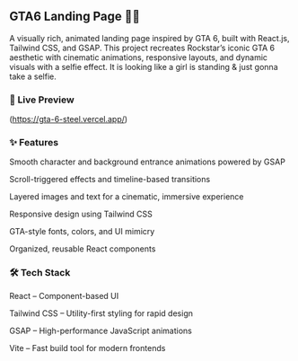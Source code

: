 ## __GTA6 Landing Page 🚗💥__

A visually rich, animated landing page inspired by GTA 6, built with React.js, Tailwind CSS, and GSAP. This project recreates Rockstar’s iconic GTA 6 aesthetic with cinematic animations, responsive layouts, and dynamic visuals with a selfie effect.
It is looking like a girl is standing & just gonna take a selfie.


### __🚀 Live Preview__
(https://gta-6-steel.vercel.app/)



### __✨ Features__

Smooth character and background entrance animations powered by GSAP

Scroll-triggered effects and timeline-based transitions

Layered images and text for a cinematic, immersive experience

Responsive design using Tailwind CSS

GTA-style fonts, colors, and UI mimicry

Organized, reusable React components



### __🛠️ Tech Stack__

React – Component-based UI

Tailwind CSS – Utility-first styling for rapid design

GSAP – High-performance JavaScript animations

Vite – Fast build tool for modern frontends
